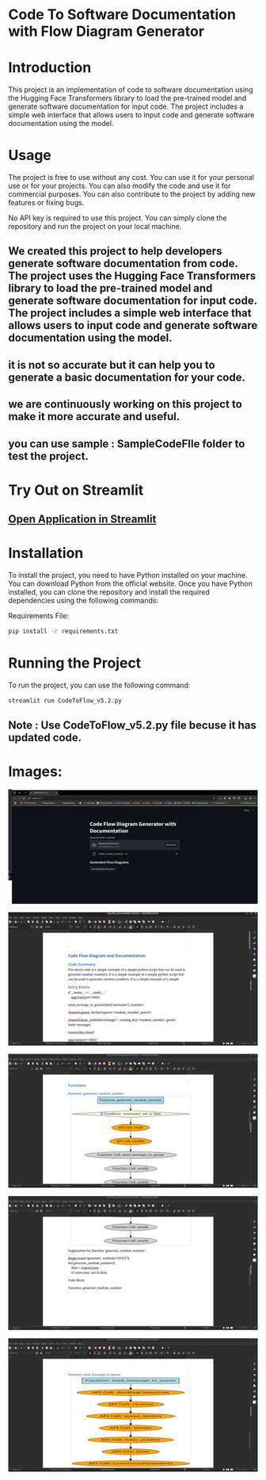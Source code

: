 # Code To Software Documentation with Flow Diagram Generator

# Introduction
This project is an implementation of code to software documentation using the Hugging Face Transformers library to load the pre-trained model and generate software documentation for input code. The project includes a simple web interface that allows users to input code and generate software documentation using the model.

# Usage
The project is free to use without any cost. You can use it for your personal use or for your projects. You can also modify the code and use it for commercial purposes. You can also contribute to the project by adding new features or fixing bugs.

No API key is required to use this project. You can simply clone the repository and run the project on your local machine.

## We created this project to help developers generate software documentation from code. The project uses the Hugging Face Transformers library to load the pre-trained model and generate software documentation for input code. The project includes a simple web interface that allows users to input code and generate software documentation using the model.
## it is not so accurate but it can help you to generate a basic documentation for your code.
## we are continuously working on this project to make it more accurate and useful.

## you can use sample : SampleCodeFIle folder to test the project.

# Try Out on Streamlit
## [Open Application in Streamlit](https://codetodoc.streamlit.app/)

# Installation

To install the project, you need to have Python installed on your machine. You can download Python from the official website. Once you have Python installed, you can clone the repository and install the required dependencies using the following commands:

Requirements File:
```bash
pip install -r requirements.txt
```

# Running the Project

To run the project, you can use the following command:
```bash
streamlit run CodeToFlow_v5.2.py
```

## Note :  Use CodeToFlow_v5.2.py file becuse it has updated code.

# Images:

![img.png](docImg/img.png)

![img_1.png](docImg/img_1.png)

![img_2.png](docImg/img_2.png)

![img_3.png](docImg/img_3.png)

![img_4.png](docImg/img_4.png)
